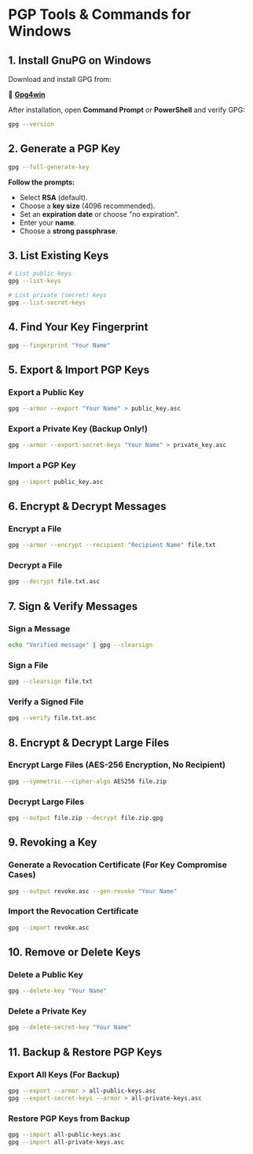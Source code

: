 # **PGP Tools & Commands for Windows**  

## **1. Install GnuPG on Windows**  
Download and install GPG from:  

🔗 **[Gpg4win](https://www.gpg4win.org/)**  

After installation, open **Command Prompt** or **PowerShell** and verify GPG:  
```sh
gpg --version
```

## **2. Generate a PGP Key**  
```sh
gpg --full-generate-key
```
**Follow the prompts:**  
- Select **RSA** (default).  
- Choose a **key size** (4096 recommended).  
- Set an **expiration date** or choose "no expiration".  
- Enter your **name**.  
- Choose a **strong passphrase**.  

## **3. List Existing Keys**  
```sh
# List public keys
gpg --list-keys

# List private (secret) keys
gpg --list-secret-keys
```

## **4. Find Your Key Fingerprint**  
```sh
gpg --fingerprint "Your Name"
```

## **5. Export & Import PGP Keys**  

### **Export a Public Key**  
```sh
gpg --armor --export "Your Name" > public_key.asc
```

### **Export a Private Key (Backup Only!)**  
```sh
gpg --armor --export-secret-keys "Your Name" > private_key.asc
```

### **Import a PGP Key**  
```sh
gpg --import public_key.asc
```

## **6. Encrypt & Decrypt Messages**  

### **Encrypt a File**  
```sh
gpg --armor --encrypt --recipient "Recipient Name" file.txt
```

### **Decrypt a File**  
```sh
gpg --decrypt file.txt.asc
```

## **7. Sign & Verify Messages**  

### **Sign a Message**  
```sh
echo "Verified message" | gpg --clearsign
```

### **Sign a File**  
```sh
gpg --clearsign file.txt
```

### **Verify a Signed File**  
```sh
gpg --verify file.txt.asc
```

## **8. Encrypt & Decrypt Large Files**  

### **Encrypt Large Files (AES-256 Encryption, No Recipient)**  
```sh
gpg --symmetric --cipher-algo AES256 file.zip
```

### **Decrypt Large Files**  
```sh
gpg --output file.zip --decrypt file.zip.gpg
```

## **9. Revoking a Key**  

### **Generate a Revocation Certificate (For Key Compromise Cases)**  
```sh
gpg --output revoke.asc --gen-revoke "Your Name"
```

### **Import the Revocation Certificate**  
```sh
gpg --import revoke.asc
```

## **10. Remove or Delete Keys**  

### **Delete a Public Key**  
```sh
gpg --delete-key "Your Name"
```

### **Delete a Private Key**  
```sh
gpg --delete-secret-key "Your Name"
```

## **11. Backup & Restore PGP Keys**  

### **Export All Keys (For Backup)**  
```sh
gpg --export --armor > all-public-keys.asc
gpg --export-secret-keys --armor > all-private-keys.asc
```

### **Restore PGP Keys from Backup**  
```sh
gpg --import all-public-keys.asc
gpg --import all-private-keys.asc
```

